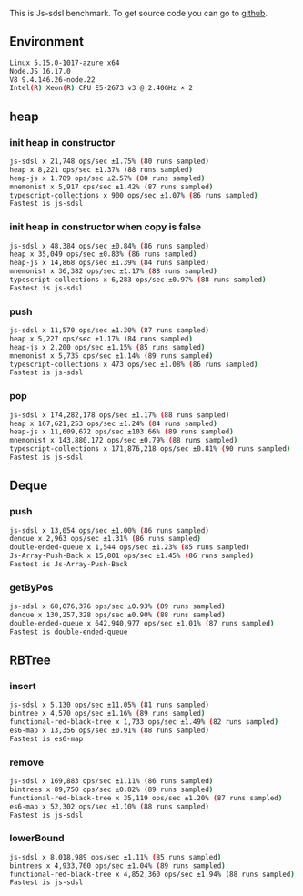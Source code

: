 This is Js-sdsl benchmark. To get source code you can go to [github](https://github.com/js-sdsl/benchmark).

## Environment

```bash
Linux 5.15.0-1017-azure x64
Node.JS 16.17.0
V8 9.4.146.26-node.22
Intel(R) Xeon(R) CPU E5-2673 v3 @ 2.40GHz × 2
```

## heap

### init heap in constructor

```bash
js-sdsl x 21,748 ops/sec ±1.75% (80 runs sampled)
heap x 8,221 ops/sec ±1.37% (88 runs sampled)
heap-js x 1,789 ops/sec ±2.57% (80 runs sampled)
mnemonist x 5,917 ops/sec ±1.42% (87 runs sampled)
typescript-collections x 900 ops/sec ±1.07% (86 runs sampled)
Fastest is js-sdsl
```

### init heap in constructor when copy is false

```bash
js-sdsl x 48,384 ops/sec ±0.84% (86 runs sampled)
heap x 35,049 ops/sec ±0.83% (86 runs sampled)
heap-js x 14,868 ops/sec ±1.39% (84 runs sampled)
mnemonist x 36,382 ops/sec ±1.17% (88 runs sampled)
typescript-collections x 6,283 ops/sec ±0.97% (88 runs sampled)
Fastest is js-sdsl
```

### push

```bash
js-sdsl x 11,570 ops/sec ±1.30% (87 runs sampled)
heap x 5,227 ops/sec ±1.17% (84 runs sampled)
heap-js x 2,200 ops/sec ±1.15% (85 runs sampled)
mnemonist x 5,735 ops/sec ±1.14% (89 runs sampled)
typescript-collections x 473 ops/sec ±1.08% (86 runs sampled)
Fastest is js-sdsl
```

### pop

```bash
js-sdsl x 174,282,178 ops/sec ±1.17% (88 runs sampled)
heap x 167,621,253 ops/sec ±1.24% (84 runs sampled)
heap-js x 11,609,672 ops/sec ±103.66% (89 runs sampled)
mnemonist x 143,880,172 ops/sec ±0.79% (88 runs sampled)
typescript-collections x 171,876,218 ops/sec ±0.81% (90 runs sampled)
Fastest is js-sdsl
```

## Deque

### push

```bash
js-sdsl x 13,054 ops/sec ±1.00% (86 runs sampled)
denque x 2,963 ops/sec ±1.31% (86 runs sampled)
double-ended-queue x 1,544 ops/sec ±1.23% (85 runs sampled)
Js-Array-Push-Back x 15,801 ops/sec ±1.45% (86 runs sampled)
Fastest is Js-Array-Push-Back
```

### getByPos

```bash
js-sdsl x 68,076,376 ops/sec ±0.93% (89 runs sampled)
denque x 130,257,328 ops/sec ±0.90% (88 runs sampled)
double-ended-queue x 642,940,977 ops/sec ±1.01% (87 runs sampled)
Fastest is double-ended-queue
```

## RBTree

### insert

```bash
js-sdsl x 5,130 ops/sec ±11.05% (81 runs sampled)
bintree x 4,570 ops/sec ±1.16% (89 runs sampled)
functional-red-black-tree x 1,733 ops/sec ±1.49% (82 runs sampled)
es6-map x 13,356 ops/sec ±0.91% (88 runs sampled)
Fastest is es6-map
```

### remove

```bash
js-sdsl x 169,883 ops/sec ±1.11% (86 runs sampled)
bintrees x 89,750 ops/sec ±0.82% (89 runs sampled)
functional-red-black-tree x 35,119 ops/sec ±1.20% (87 runs sampled)
es6-map x 52,302 ops/sec ±1.10% (88 runs sampled)
Fastest is js-sdsl
```

### lowerBound

```bash
js-sdsl x 8,018,989 ops/sec ±1.11% (85 runs sampled)
bintrees x 4,933,760 ops/sec ±1.04% (89 runs sampled)
functional-red-black-tree x 4,852,360 ops/sec ±1.94% (88 runs sampled)
Fastest is js-sdsl
```
